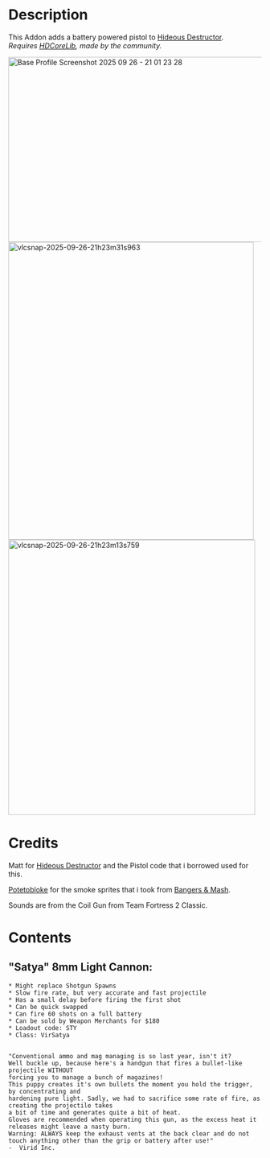 # Description
This Addon adds a battery powered pistol to [Hideous Destructor](https://codeberg.org/mc776/HideousDestructor).  
_Requires [HDCoreLib](https://github.com/HDest-Community/hdest-core-lib), made by the community._

<img width="655" height="368" alt="Base Profile Screenshot 2025 09 26 - 21 01 23 28" src="https://github.com/user-attachments/assets/5cfda61d-ded0-46ad-a912-ebae23da1b75" />
<img width="488" height="592" alt="vlcsnap-2025-09-26-21h23m31s963" src="https://github.com/user-attachments/assets/e1c18340-e771-4d92-8dce-936f9ef23ff5" />
<img width="491" height="547" alt="vlcsnap-2025-09-26-21h23m13s759" src="https://github.com/user-attachments/assets/1c47af31-e6f6-48b3-87d3-129daac1d3fb" />



# Credits
Matt for [Hideous Destructor](https://codeberg.org/mc776/HideousDestructor) and the Pistol code that i borrowed used for this.

[Potetobloke](https://github.com/Potetobloke) for the smoke sprites that i took from [Bangers & Mash](https://github.com/Potetobloke/PB_HDAddon_Bangers-And-Mash).

Sounds are from the Coil Gun from Team Fortress 2 Classic.

# Contents
## "Satya" 8mm Light Cannon:
    * Might replace Shotgun Spawns
    * Slow fire rate, but very accurate and fast projectile
    * Has a small delay before firing the first shot
    * Can be quick swapped
    * Can fire 60 shots on a full battery
    * Can be sold by Weapon Merchants for $180
    * Loadout code: STY
    * Class: VirSatya


    "Conventional ammo and mag managing is so last year, isn't it?
    Well buckle up, because here's a handgun that fires a bullet-like projectile WITHOUT
    forcing you to manage a bunch of magazines!
    This puppy creates it's own bullets the moment you hold the trigger, by concentrating and
    hardening pure light. Sadly, we had to sacrifice some rate of fire, as creating the projectile takes
    a bit of time and generates quite a bit of heat.
    Gloves are recommended when operating this gun, as the excess heat it releases might leave a nasty burn. 
    Warning: ALWAYS keep the exhaust vents at the back clear and do not touch anything other than the grip or battery after use!" 
    -  Virid Inc.

